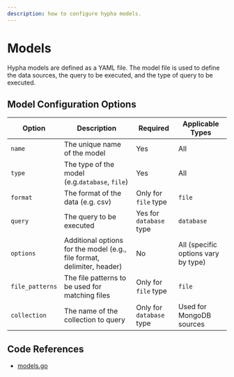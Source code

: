 ```yaml
---
description: how to configure hypha models.
---
```


# Models

Hypha models are defined as a YAML file. The model file is used to define the data sources, the query to be executed, and the type of query to be executed.

## Model Configuration Options

| Option          | Description                                                             | Required                | Applicable Types                    |
| --------------- | ----------------------------------------------------------------------- | ----------------------- | ----------------------------------- |
| `name`          | The unique name of the model                                            | Yes                     | All                                 |
| `type`          | The type of the model (e.g.`database`, `file`)                          | Yes                     | All                                 |
| `format`        | The format of the data (e.g. csv)                                       | Only for `file` type    | `file`                              |
| `query`         | The query to be executed                                                | Yes for `database` type | `database`                          |
| `options`       | Additional options for the model (e.g., file format, delimiter, header) | No                      | All (specific options vary by type) |
| `file_patterns` | The file patterns to be used for matching files                         | Only for `file` type    | `file`                              |
| `collection`    | The name of the collection to query                                     | Only for `database` type | Used for MongoDB sources           |

## Code References

* [models.go](../../../internal/engine/models.go)
